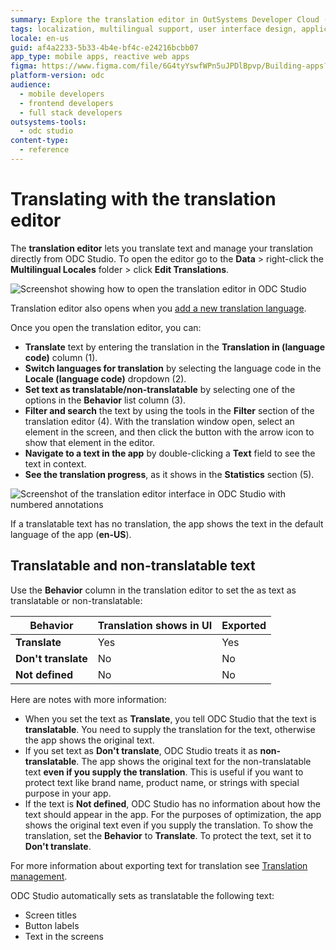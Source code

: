 ```yaml
---
summary: Explore the translation editor in OutSystems Developer Cloud (ODC) for managing app translations directly within ODC Studio.
tags: localization, multilingual support, user interface design, application development
locale: en-us
guid: af4a2233-5b33-4b4e-bf4c-e24216bcbb07
app_type: mobile apps, reactive web apps
figma: https://www.figma.com/file/6G4tyYswfWPn5uJPDlBpvp/Building-apps?type=design&node-id=3606%3A22179&t=ZwHw8hXeFhwYsO5V-1
platform-version: odc
audience:
  - mobile developers
  - frontend developers
  - full stack developers
outsystems-tools:
  - odc studio
content-type:
  - reference
---
```


# Translating with the translation editor

The **translation editor** lets you translate text and manage your translation directly from ODC Studio. To open the editor go to the **Data** > right-click the **Multilingual Locales** folder > click **Edit Translations**.

![Screenshot showing how to open the translation editor in ODC Studio](images/opening-translation-editor-ss.png "Opening the Translation Editor")

Translation editor also opens when you [add a new translation language](translate-your-app.md).


Once you open the translation editor, you can:

* **Translate** text by entering the translation in the **Translation in (language code)** column (1).
* **Switch languages for translation** by selecting the language code in the **Locale (language code)** dropdown (2).
* **Set text as translatable/non-translatable** by selecting one of the options in the **Behavior** list column (3). 
* **Filter and search** the text by using the tools in the **Filter** section of the translation editor (4). With the translation window open, select an element in the screen, and then click the button with the arrow icon to show that element in the editor.
* **Navigate to a text in the app** by double-clicking a **Text** field to see the text in context.
* **See the translation progress**, as it shows in the **Statistics** section (5).

![Screenshot of the translation editor interface in ODC Studio with numbered annotations](images/translation-editor-overview-ss.png "Translation Editor Overview")

<div class="info" markdown="1">

If a translatable text has no translation, the app shows the text in the default language of the app (**en-US**).

</div>

## Translatable and non-translatable text

Use the **Behavior** column in the translation editor to set the as text as translatable or non-translatable:

| **Behavior**        | Translation shows in UI | Exported |
| ------------------- | ----------------------- | -------- |
| **Translate**       | Yes                     | Yes      |
| **Don't translate** | No                      | No       |
| **Not defined**     | No                      | No       |

Here are notes with more information:

* When you set the text as **Translate**, you tell ODC Studio that the text is **translatable**. You need to supply the translation for the text, otherwise the app shows the original text.
* If you set text as **Don't translate**, ODC Studio treats it as **non-translatable**. The app shows the original text for the non-translatable text **even if you supply the translation**. This is useful if you want to protect text like brand name, product name, or strings with special purpose in your app.
* If the text is **Not defined**, ODC Studio has no information about how the text should appear in the app. For the purposes of optimization, the app shows the original text even if you supply the translation. To show the translation, set the **Behavior** to **Translate**. To protect the text, set it to **Don't translate**.

For more information about exporting text for translation see [Translation management](translation-management.md).

<div class="info" markdown="1">

ODC Studio automatically sets as translatable the following text:  

* Screen titles
* Button labels
* Text in the screens

</div>

